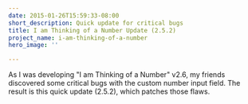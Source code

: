 ```yaml
---
date: 2015-01-26T15:59:33-08:00
short_description: Quick update for critical bugs
title: I am Thinking of a Number Update (2.5.2)
project_name: i-am-thinking-of-a-number
hero_image: ''

---
```

As I was developing "I am Thinking of a Number" v2.6, my friends discovered some critical bugs with the custom number input field. The result is this quick update (2.5.2), which patches those flaws.